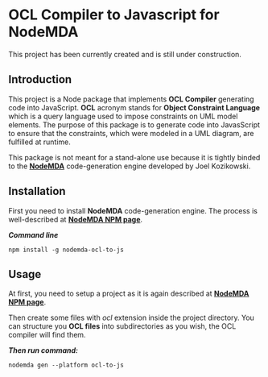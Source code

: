 # OCL Compiler to Javascript for NodeMDA

This project has been currently created and is still under construction.

## Introduction
This project is a Node package that implements **OCL Compiler** generating code into JavaScript. **OCL** acronym 
stands for **Object Constraint Language** which is a query language used to impose constraints on UML model
elements. The purpose of this package is to generate code into JavasScript to ensure that the constraints, which were modeled in a UML diagram, are fulfilled at runtime.

This package is not meant for a stand-alone use because it is tightly binded to the 
[**NodeMDA**](https://www.npmjs.com/package/nodemda) code-generation engine developed by Joel Kozikowski.

## Installation
First you need to install **NodeMDA** code-generation engine. The process is well-described at 
[**NodeMDA NPM page**](https://www.npmjs.com/package/nodemda).

**_Command line_**
```
npm install -g nodemda-ocl-to-js
```

## Usage
At first, you need to setup a project as it is again described at [**NodeMDA NPM page**](https://www.npmjs.com/package/nodemda).

Then create some files with *ocl* extension inside the project directory. You can structure you **OCL files**
into subdirectories as you wish, the OCL compiler will find them.

**_Then run command:_**
```
nodemda gen --platform ocl-to-js
```

